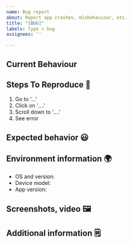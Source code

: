 ```yaml
---
name: Bug report
about: Report app crashes, misbehaviour, etc.
title: "[BUG]"
labels: Type > bug
assignees: ''

---
```


## Current Behaviour
<!-- Describe in detail what the current incorrect behaviour is. -->

## Steps To Reproduce :1234:
1. Go to '...'
2. Click on '....'
3. Scroll down to '....'
4. See error

## Expected behavior :smiley:
<!-- Describe in detail what the expected behaviour should be. -->

## Environment information :earth_africa:
 - OS and version: <!-- e.g. Android 7.0 -->
 - Device model: <!-- e.g. Samsung s8 -->
 - App version: <!-- e.g. 2.71.0.0 -->

## Screenshots, video :framed_picture:
<!-- Add screenshots or links to video demonstrating the issue if applicable. -->

## Additional information :spiral_notepad:
<!-- Add any other context about the problem here -->
